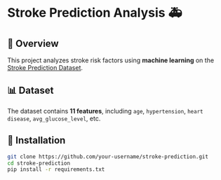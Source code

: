 # Stroke Prediction Analysis 🚑  

## 📌 Overview  
This project analyzes stroke risk factors using **machine learning** on the [Stroke Prediction Dataset](https://www.kaggle.com/fedesoriano/stroke-prediction-dataset).  

## 📊 Dataset  
The dataset contains **11 features**, including `age`, `hypertension`, `heart disease`, `avg_glucose_level`, etc.  

## 🚀 Installation  
```bash
git clone https://github.com/your-username/stroke-prediction.git  
cd stroke-prediction  
pip install -r requirements.txt  
